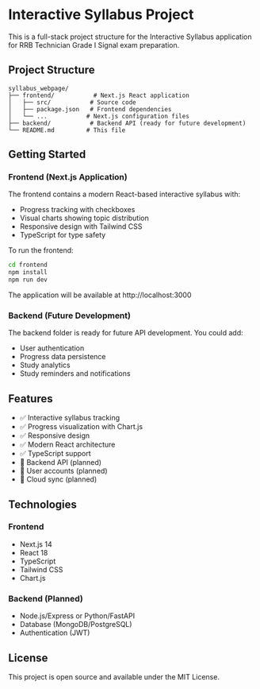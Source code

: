 # Interactive Syllabus Project

This is a full-stack project structure for the Interactive Syllabus application for RRB Technician Grade I Signal exam preparation.

## Project Structure

```
syllabus_webpage/
├── frontend/           # Next.js React application
│   ├── src/           # Source code
│   ├── package.json   # Frontend dependencies
│   └── ...           # Next.js configuration files
├── backend/           # Backend API (ready for future development)
└── README.md         # This file
```

## Getting Started

### Frontend (Next.js Application)

The frontend contains a modern React-based interactive syllabus with:
- Progress tracking with checkboxes
- Visual charts showing topic distribution
- Responsive design with Tailwind CSS
- TypeScript for type safety

To run the frontend:

```bash
cd frontend
npm install
npm run dev
```

The application will be available at http://localhost:3000

### Backend (Future Development)

The backend folder is ready for future API development. You could add:
- User authentication
- Progress data persistence
- Study analytics
- Study reminders and notifications

## Features

- ✅ Interactive syllabus tracking
- ✅ Progress visualization with Chart.js
- ✅ Responsive design
- ✅ Modern React architecture
- ✅ TypeScript support
- 🔄 Backend API (planned)
- 🔄 User accounts (planned)
- 🔄 Cloud sync (planned)

## Technologies

### Frontend
- Next.js 14
- React 18
- TypeScript
- Tailwind CSS
- Chart.js

### Backend (Planned)
- Node.js/Express or Python/FastAPI
- Database (MongoDB/PostgreSQL)
- Authentication (JWT)

## License

This project is open source and available under the MIT License.
